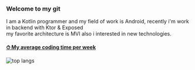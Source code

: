 ### Welcome to my git
<p>
I am a Kotlin programmer and my field of work is Android, recently i'm work in backend with Ktor & Exposed </br>
my favorite architecture is MVI also i interested in new technologies.
</p>

<h4> <a href="https://wakatime.com/@jakode2020">&#9201; My average coding time per week</a> </h4>

<p align="left">
  <a href="https://github-readme-stats.vercel.app" >
    <img  align="left" src="https://github-readme-stats.vercel.app/api/top-langs/?username=jakode2020&layout=compact&theme=graywhite" alt="top langs" >
  </a>
</p>
